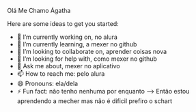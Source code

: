 Olá Me Chamo Ágatha

Here are some ideas to get you started:

- 🔭 I’m currently working on, no alura
- 🌱 I’m currently learning, a mexer no github
- 👯 I’m looking to collaborate on, aprender coisas nova
- 🤔 I’m looking for help with, como mexer no github
- 💬 Ask me about, mexer no aplicativo 
- 📫 How to reach me: pelo alura
- 😄 Pronouns: ela/dela
- ⚡ Fun fact: não tenho nenhuma por enquanto
--> Então estou aprendendo a mecher mas não é dificil
  prefiro o schart
